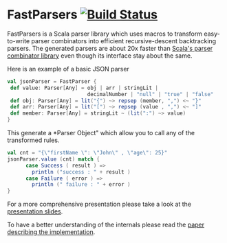 FastParsers [![Build Status](https://travis-ci.org/begeric/FastParsers.svg)](https://travis-ci.org/begeric/FastParsers)
===========

FastParsers is a Scala parser library which uses macros to transform easy-to-write parser combinators into efficient recursive-descent backtracking parsers. 
The generated parsers are about 20x faster than [Scala's parser combinator library](https://github.com/scala/scala-parser-combinators) even though its interface stay about the same.

Here is an example of a basic JSON parser 
```scala
val jsonParser = FastParser {
 def value: Parser[Any] = obj | arr | stringLit |
                          decimalNumber | "null" | "true" | "false"
 def obj: Parser[Any] = lit("{") ~> repsep (member, ",") <~ "}"
 def arr: Parser[Any] = lit("[") ~> repsep (value , ",") <~ "]"
 def member: Parser[Any] = stringLit ~ (lit(":") ~> value)
}
```
This generate a *Parser Object" which allow you to call any of the transformed rules.
```scala
val cnt = "{\"firstName \": \"John\" , \"age\": 25}"
jsonParser.value (cnt) match {
      case Success ( result ) =>
        println ("success : " + result )
      case Failure ( error ) =>
        println (" failure : " + error )
}
```

For a more comprehensive presentation please take a look at the [presentation slides](https://github.com/begeric/FastParsers/blob/experiment/Acceleration%20Parser%20Combinators%20with%20Macros%20-%20Uppsala%202014.pdf).

To have a better understanding of the internals please read the [paper describing the implementation](http://infoscience.epfl.ch/record/200905?ln=en).
